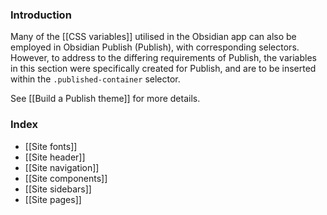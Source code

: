 ### Introduction

Many of the [[CSS variables]] utilised in the Obsidian app can also be employed in Obsidian Publish (Publish), with corresponding selectors. However, to address to the differing requirements of Publish, the variables in this section were specifically created for Publish, and are to be inserted within the `.published-container` selector. 

See [[Build a Publish theme]] for more details.

### Index

- [[Site fonts]]
- [[Site header]]
- [[Site navigation]]
- [[Site components]]
- [[Site sidebars]]
- [[Site pages]]